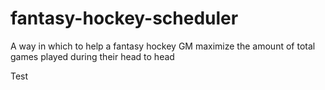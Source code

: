 # fantasy-hockey-scheduler
A way in which to help a fantasy hockey GM maximize the amount of total games played during their head to head 

Test